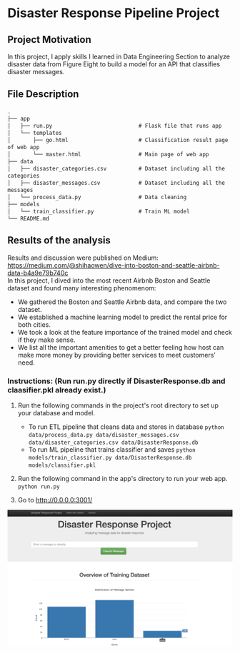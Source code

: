 # Disaster Response Pipeline Project

## Project Motivation

In this project, I apply skills I learned in Data Engineering Section to analyze disaster data from Figure Eight to build a model for an API that classifies disaster messages.

## File Description

    .
    ├── app     
    │   ├── run.py                           # Flask file that runs app
    │   └── templates   
    │       ├── go.html                      # Classification result page of web app
    │       └── master.html                  # Main page of web app    
    ├── data                   
    │   ├── disaster_categories.csv          # Dataset including all the categories  
    │   ├── disaster_messages.csv            # Dataset including all the messages
    │   └── process_data.py                  # Data cleaning
    ├── models
    │   └── train_classifier.py              # Train ML model           
    └── README.md

## Results of the analysis

Results and discussion were published on Medium: https://medium.com/@shihaowen/dive-into-boston-and-seattle-airbnb-data-b4a9e79b740c  
In this project, I dived into the most recent Airbnb Boston and Seattle dataset and found many interesting phenomenom:
- We gathered the Boston and Seattle Airbnb data, and compare the two dataset.
- We established a machine learning model to predict the rental price for both cities.
- We took a look at the feature importance of the trained model and check if they make sense.
- We list all the important amenities to get a better feeling how host can make more money by providing better services to meet customers’ need.



### Instructions: (Run run.py directly if DisasterResponse.db and claasifier.pkl already exist.)
1. Run the following commands in the project's root directory to set up your database and model.

    - To run ETL pipeline that cleans data and stores in database
        `python data/process_data.py data/disaster_messages.csv data/disaster_categories.csv data/DisasterResponse.db`
    - To run ML pipeline that trains classifier and saves
        `python models/train_classifier.py data/DisasterResponse.db models/classifier.pkl`

2. Run the following command in the app's directory to run your web app.
    `python run.py`

3. Go to http://0.0.0.0:3001/

![ScreenShot](img.png)
